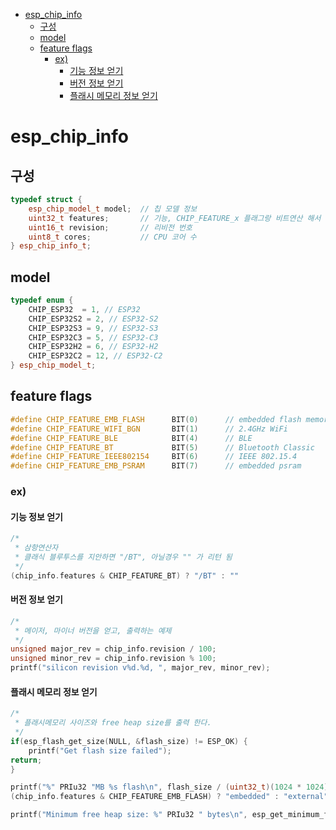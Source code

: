 <!-- TOC -->
* [esp_chip_info](#espchipinfo)
  * [구성](#구성)
  * [model](#model)
  * [feature flags](#feature-flags)
    * [ex)](#ex-)
      * [기능 정보 얻기](#기능-정보-얻기)
      * [버전 정보 얻기](#버전-정보-얻기)
      * [플래시 메모리 정보 얻기](#플래시-메모리-정보-얻기)
<!-- TOC -->

# esp_chip_info

## 구성

```c++
typedef struct {
    esp_chip_model_t model;  // 칩 모델 정보
    uint32_t features;       // 기능, CHIP_FEATURE_x 플래그랑 비트연산 해서 구하면 됩니다.
    uint16_t revision;       // 리비전 번호
    uint8_t cores;           // CPU 코어 수
} esp_chip_info_t;
```

## model

```c++
typedef enum {
    CHIP_ESP32  = 1, // ESP32
    CHIP_ESP32S2 = 2, // ESP32-S2
    CHIP_ESP32S3 = 9, // ESP32-S3
    CHIP_ESP32C3 = 5, // ESP32-C3
    CHIP_ESP32H2 = 6, // ESP32-H2
    CHIP_ESP32C2 = 12, // ESP32-C2
} esp_chip_model_t;
```

## feature flags

```c++
#define CHIP_FEATURE_EMB_FLASH      BIT(0)      // embedded flash memory
#define CHIP_FEATURE_WIFI_BGN       BIT(1)      // 2.4GHz WiFi
#define CHIP_FEATURE_BLE            BIT(4)      // BLE
#define CHIP_FEATURE_BT             BIT(5)      // Bluetooth Classic
#define CHIP_FEATURE_IEEE802154     BIT(6)      // IEEE 802.15.4
#define CHIP_FEATURE_EMB_PSRAM      BIT(7)      // embedded psram
```

### ex)
#### 기능 정보 얻기
```c++
/*
 * 삼항연산자
 * 클래식 블루투스를 지안하면 "/BT", 아닐경우 "" 가 리턴 됨
 */
(chip_info.features & CHIP_FEATURE_BT) ? "/BT" : ""
```

#### 버전 정보 얻기

```c++
/*
 * 메이저, 마이너 버전을 얻고, 출력하는 예제
 */
unsigned major_rev = chip_info.revision / 100;
unsigned minor_rev = chip_info.revision % 100;
printf("silicon revision v%d.%d, ", major_rev, minor_rev);
```

#### 플래시 메모리 정보 얻기
```c++
/*
 * 플래시메모리 사이즈와 free heap size를 출력 한다.
 */
if(esp_flash_get_size(NULL, &flash_size) != ESP_OK) {
    printf("Get flash size failed");
return;
}

printf("%" PRIu32 "MB %s flash\n", flash_size / (uint32_t)(1024 * 1024),
(chip_info.features & CHIP_FEATURE_EMB_FLASH) ? "embedded" : "external");

printf("Minimum free heap size: %" PRIu32 " bytes\n", esp_get_minimum_free_heap_size());

```